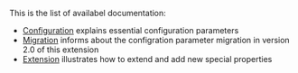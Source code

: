 This is the list of availabel documentation:

* [Configuration](00-configuration.md) explains essential configuration parameters
* [Migration](02-migration.md) informs about the configration parameter migration in version 2.0 of this extension
* [Extension](01-extension.md) illustrates how to extend and add new special properties
